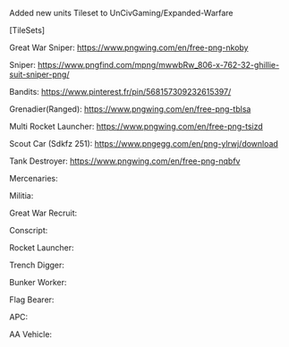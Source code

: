 Added new units Tileset to UnCivGaming/Expanded-Warfare 

[TileSets]

Great War Sniper: https://www.pngwing.com/en/free-png-nkoby

Sniper: https://www.pngfind.com/mpng/mwwbRw_806-x-762-32-ghillie-suit-sniper-png/

Bandits: https://www.pinterest.fr/pin/568157309232615397/

Grenadier(Ranged): https://www.pngwing.com/en/free-png-tblsa

Multi Rocket Launcher: https://www.pngwing.com/en/free-png-tsizd

Scout Car (Sdkfz 251): https://www.pngegg.com/en/png-ylrwj/download

Tank Destroyer: https://www.pngwing.com/en/free-png-nqbfv

Mercenaries:

Militia:

Great War Recruit:

Conscript:

Rocket Launcher:

Trench Digger:

Bunker Worker:

Flag Bearer:

APC:

AA Vehicle:
